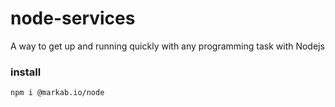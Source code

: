 # node-services
A way to get up and running quickly with any programming task with Nodejs

### install
```
npm i @markab.io/node
```
